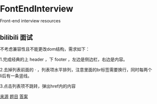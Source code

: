 # FontEndInterview
Front-end interview resources

##  bilibili 面试 
不考虑兼容性且不能更改dom结构，需求如下：

  1.完成经典的上 header ，下 footer ，左边是侧边栏，右边是内容。
  
  2.去掉列表前面的 · ，列表项水平排列，注意里面的br标签需要换行，同时每两个li后有一条竖线。
  
  3.点击列表项不跳转，弹出href内的内容

[来源](https://juejin.im/post/5c878397f265da2dde07293b)  [题目](https://github.com/zhenzhencai/FontEndInterview/blob/master/Questions.html)  [答案](https://github.com/zhenzhencai/FontEndInterview/blob/master/Answer.html)
    
<!DOCTYPE html>
  <html lang="en">
  <head>
    <meta charset="UTF-8">
    <meta name="viewport" content="width=device-width, initial-scale=1.0">
    <meta http-equiv="X-UA-Compatible" content="ie=edge">
    <title>Document</title>
    <style>
      * { 
        margin: 0; 
        padding: 0; 
      }
      html, 
      body, 
      #app { 
        margin: 0; 
        padding: 0; 
        height: 100%; 
      }
      #header, #footer {
        height: 50px;
        line-height: 50px;
        text-align: center;
        background: #555;
        color: #fff;
      }
      #side { 
        width: 200px; 
        background: #eee; 
      }

      /* css here */
    </style>
  </head>
  <body>
    <div id="app">
      <header id="header">header</header>
      <aside id="side">side</aside>
      <div id="main">
        <ul>
          <li><a href="https://www.bilibili.com/1">Link1</a></li>
          <li><a href="https://www.bilibili.com/1">Link2</a></li>
          <li><a href="https://www.bilibili.com/1">Link3</a></li>
          <br>
          <li><a href="https://www.bilibili.com/1">Link4</a></li>
          <li><a href="https://www.bilibili.com/1">Link5</a></li>
        </ul>
      </div>
      <footer id="footer">footer</footer>
    </div>
    <script>
      // JS here
    </script>
  </body>
</html>
    
    个

